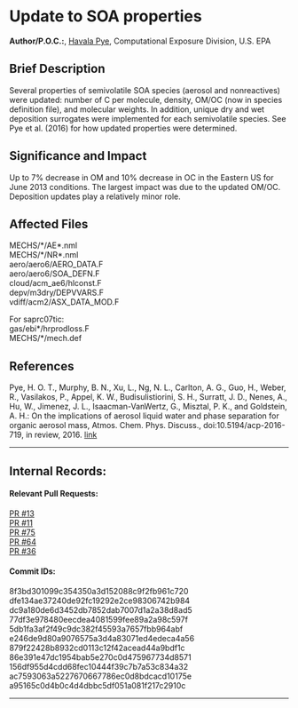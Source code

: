 # Update to SOA properties

**Author/P.O.C.:**, [Havala Pye](mailto:pye.havala@epa.gov), Computational Exposure Division, U.S. EPA

## Brief Description

Several properties of semivolatile SOA species (aerosol and nonreactives) were updated: number of C per molecule, density, OM/OC (now in species definition file), and molecular weights. In addition, unique dry and wet deposition surrogates were implemented for each semivolatile species. See Pye et al. (2016) for how updated properties were determined.

## Significance and Impact

Up to 7% decrease in OM and 10% decrease in OC in the Eastern US for June 2013 conditions. The largest impact was due to the updated OM/OC. Deposition updates play a relatively minor role.

## Affected Files

MECHS/\*/AE\*.nml  
MECHS/\*/NR\*.nml  
aero/aero6/AERO_DATA.F  
aero/aero6/SOA_DEFN.F  
cloud/acm_ae6/hlconst.F  
depv/m3dry/DEPVVARS.F  
vdiff/acm2/ASX_DATA_MOD.F  

For saprc07tic:  
gas/ebi\*/hrprodloss.F  
MECHS/\*/mech.def  


## References

Pye, H. O. T., Murphy, B. N., Xu, L., Ng, N. L., Carlton, A. G., Guo, H., Weber, R., Vasilakos, P., Appel, K. W., Budisulistiorini, S. H., Surratt, J. D., Nenes, A., Hu, W., Jimenez, J. L., Isaacman-VanWertz, G., Misztal, P. K., and Goldstein, A. H.: On the implications of aerosol liquid water and phase separation for organic aerosol mass, Atmos. Chem. Phys. Discuss., doi:10.5194/acp-2016-719, in review, 2016. [link](http://www.atmos-chem-phys-discuss.net/acp-2016-719/)

-----
## Internal Records:
#### Relevant Pull Requests:
[PR #13](https://github.com/usepa/cmaq_dev/pulls/13)   
[PR #11](https://github.com/usepa/cmaq_dev/pulls/11)  
[PR #75](https://github.com/usepa/cmaq_dev/pulls/75)  
[PR #64](https://github.com/usepa/cmaq_dev/pulls/64)  
[PR #36](https://github.com/usepa/cmaq_dev/pulls/36)  

#### Commit IDs:

8f3bd301099c354350a3d152088c9f2fb961c720  
dfe134ae37240de92fc19292e2ce98306742b984  
dc9a180de6d3452db7852dab7007d1a2a38d8ad5  
77df3e978480eecdea4081599fee89a2a98c597f  
5db1fa3af2f49c9dc382f45593a7657fbb964abf  
e246de9d80a9076575a3d4a83071ed4edeca4a56  
879f22428b8932cd0113c12f42acead44a9bdf1c  
86e391e47dc1954bab5e270c0d475967734d8571  
156df955d4cdd68fec10444f39c7b7a53c834a32  
ac7593063a5227670667786ec0d8bdcacd10175e  
a95165c0d4b0c4d4dbbc5df051a081f217c2910c  

-----
